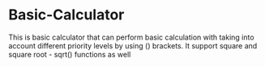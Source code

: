 # Basic-Calculator

This is basic calculator that can perform basic calculation with taking into account different priority levels by using () brackets.
It support square and square root - sqrt() functions as well
